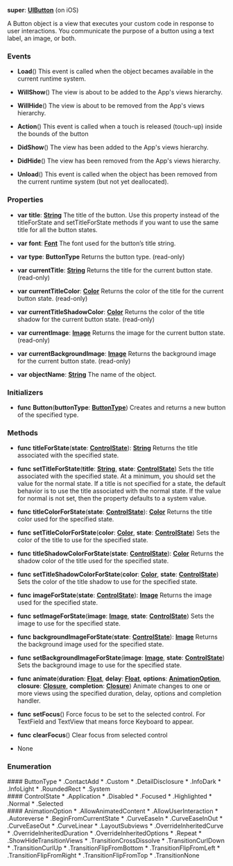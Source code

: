 **super**: **[UIButton](UIButton.md)** (on iOS)

A Button object is a view that executes your custom code in response to user interactions. You communicate the purpose of a button using a text label, an image, or both.

### Events

* **Load**()
This event is called when the object becames available in the current runtime system.

* **WillShow**()
The view is about to be added to the App's views hierarchy.

* **WillHide**()
The view is about to be removed from the App's views hierarchy.

* **Action**()
This event is called when a touch is released (touch-up) inside the bounds of the button

* **DidShow**()
The view has been added to the App's views hierarchy.

* **DidHide**()
The view has been removed from the App's views hierarchy.

* **Unload**()
This event is called when the object has been removed from the current runtime system (but not yet deallocated).



### Properties

* **var** **title**: **[String](../gravity/string.md)**
The title of the button. Use this property instead of the titleForState and setTitleForState methods if you want to use the same title for all the button states.

* **var** **font**: **[Font](Font.md)**
The font used for the button’s title string.

* **var** **type**: **ButtonType**
Returns the button type. \(read-only\)

* **var** **currentTitle**: **[String](../gravity/string.md)**
Returns the title for the current button state. \(read-only\)

* **var** **currentTitleColor**: **[Color](Color.md)**
Returns the color of the title for the current button state. \(read-only\)

* **var** **currentTitleShadowColor**: **[Color](Color.md)**
Returns the color of the title shadow for the current button state. \(read-only\)

* **var** **currentImage**: **[Image](Image.md)**
Returns the image for the current button state. \(read-only\)

* **var** **currentBackgroundImage**: **[Image](Image.md)**
Returns the background image for the current button state. \(read-only\)

* **var** **objectName**: **[String](../gravity/string.md)**
The name of the object.



### Initializers

* **func** **Button**(**buttonType**: **<a href="#_enum_ButtonType">ButtonType</a>**)
Creates and returns a new button of the specified type.



### Methods

* **func** **titleForState**(**state**: **<a href="#_enum_ControlState">ControlState</a>**): <strong>[String](../gravity/string.md)</strong> 
Returns the title associated with the specified state.

* **func** **setTitleForState**(**title**: **[String](../gravity/string.md)**, **state**: **<a href="#_enum_ControlState">ControlState</a>**)
Sets the title associated with the specified state. At a minimum, you should set the value for the normal state. If a title is not specified for a state, the default behavior is to use the title associated with the normal state. If the value for normal is not set, then the property defaults to a system value.

* **func** **titleColorForState**(**state**: **<a href="#_enum_ControlState">ControlState</a>**): <strong>[Color](Color.md)</strong> 
Returns the title color used for the specified state.

* **func** **setTitleColorForState**(**color**: **[Color](Color.md)**, **state**: **<a href="#_enum_ControlState">ControlState</a>**)
Sets the color of the title to use for the specified state.

* **func** **titleShadowColorForState**(**state**: **<a href="#_enum_ControlState">ControlState</a>**): <strong>[Color](Color.md)</strong> 
Returns the shadow color of the title used for the specified state.

* **func** **setTitleShadowColorForState**(**color**: **[Color](Color.md)**, **state**: **<a href="#_enum_ControlState">ControlState</a>**)
Sets the color of the title shadow to use for the specified state.

* **func** **imageForState**(**state**: **<a href="#_enum_ControlState">ControlState</a>**): <strong>[Image](Image.md)</strong> 
Returns the image used for the specified state.

* **func** **setImageForState**(**image**: **[Image](Image.md)**, **state**: **<a href="#_enum_ControlState">ControlState</a>**)
Sets the image to use for the specified state.

* **func** **backgroundImageForState**(**state**: **<a href="#_enum_ControlState">ControlState</a>**): <strong>[Image](Image.md)</strong> 
Returns the background image used for the specified state.

* **func** **setBackgroundImageForState**(**image**: **[Image](Image.md)**, **state**: **<a href="#_enum_ControlState">ControlState</a>**)
Sets the background image to use for the specified state.

* **func** **animate**(**duration**: **[Float](../gravity/float.md)**, **delay**: **[Float](../gravity/float.md)**, **options**: **<a href="#_enum_AnimationOption">AnimationOption</a>**, **closure**: **[Closure](../gravity/closure.md)**, **completion**: **[Closure](../gravity/closure.md)**)
Animate changes to one or more views using the specified duration, delay, options and completion handler.

* **func** **setFocus**()
Force focus to be set to the selected control. For TextField and TextView that means force Keyboard to appear.

* **func** **clearFocus**()
Clear focus from selected control



* None

### Enumeration

<div name="_enum_ButtonType"></div>#### ButtonType
 * .ContactAdd
 * .Custom
 * .DetailDisclosure
 * .InfoDark
 * .InfoLight
 * .RoundedRect
 * .System

<div name="_enum_ControlState"></div>#### ControlState
 * .Application
 * .Disabled
 * .Focused
 * .Highlighted
 * .Normal
 * .Selected

<div name="_enum_AnimationOption"></div>#### AnimationOption
 * .AllowAnimatedContent
 * .AllowUserInteraction
 * .Autoreverse
 * .BeginFromCurrentState
 * .CurveEaseIn
 * .CurveEaseInOut
 * .CurveEaseOut
 * .CurveLinear
 * .LayoutSubviews
 * .OverrideInheritedCurve
 * .OverrideInheritedDuration
 * .OverrideInheritedOptions
 * .Repeat
 * .ShowHideTransitionViews
 * .TransitionCrossDissolve
 * .TransitionCurlDown
 * .TransitionCurlUp
 * .TransitionFlipFromBottom
 * .TransitionFlipFromLeft
 * .TransitionFlipFromRight
 * .TransitionFlipFromTop
 * .TransitionNone



